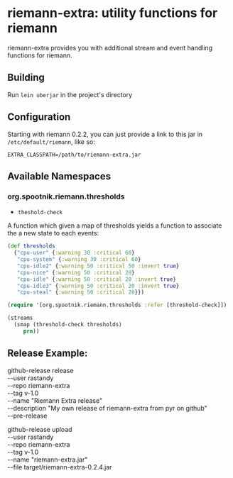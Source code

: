 riemann-extra: utility functions for riemann
============================================

riemann-extra provides you with additional stream
and event handling functions for riemann.

## Building

Run `lein uberjar` in the project's directory

## Configuration

Starting with riemann 0.2.2, you can just provide a link to this jar in
`/etc/default/riemann`, like so: 

```
EXTRA_CLASSPATH=/path/to/riemann-extra.jar
```

## Available Namespaces

### org.spootnik.riemann.thresholds

* `theshold-check`

A function which given a map of thresholds yields a function to associate the
a new state to each events:

```clojure
(def thresholds
  {"cpu-user" {:warning 30 :critical 60}
   "cpu-system" {:warning 30 :critical 60}
   "cpu-idle2" {:warning 50 :critical 50 :invert true}
   "cpu-nice" {:warning 50 :critical 20}   
   "cpu-idle" {:warning 50 :critical 20 :invert true}
   "cpu-idle3" {:warning 50 :critical 20 :invert true}
   "cpu-steal" {:warning 50 :critical 20}})

(require '[org.spootnik.riemann.thresholds :refer [threshold-check]])

(streams
  (smap (threshold-check thresholds)
     prn))
```

## Release Example:

github-release release \
    --user rastandy \
    --repo riemann-extra \
    --tag v-1.0 \
    --name "Riemann Extra release" \
    --description "My own release of riemann-extra  from pyr on github" \
    --pre-release


github-release upload \
    --user rastandy \
    --repo riemann-extra \
    --tag v-1.0 \
    --name "riemann-extra.jar" \
    --file target/riemann-extra-0.2.4.jar

